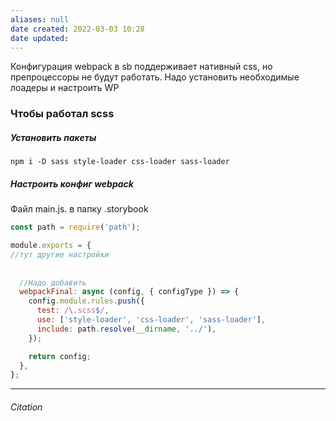 ```yaml
---
aliases: null
date created: 2022-03-03 10:28
date updated:
---
```


Конфигурация webpack в sb поддерживает нативный css, но препроцессоры не будут работать.
Надо установить необходимые лоадеры и настроить WP


### Чтобы работал scss

##### Установить пакеты
```
npm i -D sass style-loader css-loader sass-loader
```


##### Настроить конфиг webpack

Файл main.js. в папку .storybook

```js
const path = require('path');

module.exports = {
//тут другие настройки
	
	
  //Надо добавить
  webpackFinal: async (config, { configType }) => {
    config.module.rules.push({
      test: /\.scss$/,
      use: ['style-loader', 'css-loader', 'sass-loader'],
      include: path.resolve(__dirname, '../'),
    });

    return config;
  },
};

```

---

###### Citation


